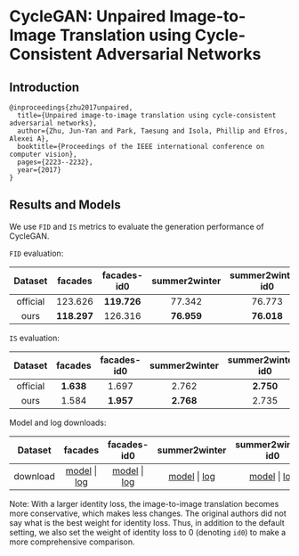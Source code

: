 # CycleGAN: Unpaired Image-to-Image Translation using Cycle-Consistent Adversarial Networks

## Introduction

```
@inproceedings{zhu2017unpaired,
  title={Unpaired image-to-image translation using cycle-consistent adversarial networks},
  author={Zhu, Jun-Yan and Park, Taesung and Isola, Phillip and Efros, Alexei A},
  booktitle={Proceedings of the IEEE international conference on computer vision},
  pages={2223--2232},
  year={2017}
}
```

## Results and Models

We use `FID` and `IS` metrics to 	evaluate the generation performance of CycleGAN.

`FID` evaluation:

| Dataset | facades | facades-id0 | summer2winter | summer2winter-id0 | winter2summer | winter2summer-id0 | horse2zebra | horse2zebra-id0 | zebra2horse | zebra2horse-id0 | average |
|:---:|:---:|:---:|:---:|:---:|:---:|:---:|:---:|:---:|:---:|:---:|:---:|
| official | 123.626 | **119.726** | 77.342 | 76.773 | **72.631** | 74.239 | **62.111** | 77.202 | **138.646** | 137.050 | 95.935 |
| ours | **118.297** | 126.316 | **76.959** | **76.018** | 72.803 | **73.498** | 63.810 | **71.675** | 139.279 | **132.369** | **95.102** |

`IS` evaluation:

| Dataset | facades | facades-id0 | summer2winter | summer2winter-id0 | winter2summer | winter2summer-id0 | horse2zebra | horse2zebra-id0 | zebra2horse | zebra2horse-id0 | average |
|:---:|:---:|:---:|:---:|:---:|:---:|:---:|:---:|:---:|:---:|:---:|:---:|
| official | **1.638** | 1.697 | 2.762 | **2.750** | **3.293** | 3.110 | 1.375 | **1.584** | **3.186** | **3.047** | **2.444** |
| ours | 1.584 | **1.957** | **2.768** | 2.735 | 3.069 | **3.130** | **1.430** | 1.542 | 3.093 | 2.958 | 2.427 |

Model and log downloads:

| Dataset | facades | facades-id0 | summer2winter | summer2winter-id0 | horse2zebra | horse2zebra-id0 |
|:---:|:---:|:---:|:---:|:---:|:---:|:---:|
| download | [model](https://open-mmlab.s3.ap-northeast-2.amazonaws.com/mmediting/v0.1/synthesizers/cyclegan/cyclegan_facades/cyclegan_lsgan_resnet_in_1x1_80k_facades_20200524-0b877c2a.pth) \| [log](https://open-mmlab.s3.ap-northeast-2.amazonaws.com/mmediting/v0.1/synthesizers/cyclegan/cyclegan_facades/cyclegan_lsgan_resnet_in_1x1_80k_facades_20200524_211816.log.json) | [model](https://open-mmlab.s3.ap-northeast-2.amazonaws.com/mmediting/v0.1/synthesizers/cyclegan/cyclegan_facades_id0/cyclegan_lsgan_id0_resnet_in_1x1_80k_facades_20200524-438aa074.pth) \| [log](https://open-mmlab.s3.ap-northeast-2.amazonaws.com/mmediting/v0.1/synthesizers/cyclegan/cyclegan_facades_id0/cyclegan_lsgan_id0_resnet_in_1x1_80k_facades_20200524_212548.log.json) | [model](https://open-mmlab.s3.ap-northeast-2.amazonaws.com/mmediting/v0.1/synthesizers/cyclegan/cyclegan_summer2winter/cyclegan_lsgan_resnet_in_1x1_246200_summer2winter_20200524-0baeaff6.pth) \| [log](https://open-mmlab.s3.ap-northeast-2.amazonaws.com/mmediting/v0.1/synthesizers/cyclegan/cyclegan_summer2winter/cyclegan_lsgan_resnet_in_1x1_246200_summer2winter_20200524_214809.log.json) | [model](https://open-mmlab.s3.ap-northeast-2.amazonaws.com/mmediting/v0.1/synthesizers/cyclegan/cyclegan_summer2winter_id0/cyclegan_lsgan_id0_resnet_in_1x1_246200_summer2winter_20200524-f280ecdd.pth) \| [log](https://open-mmlab.s3.ap-northeast-2.amazonaws.com/mmediting/v0.1/synthesizers/cyclegan/cyclegan_summer2winter_id0/cyclegan_lsgan_id0_resnet_in_1x1_246200_summer2winter_20200524_215511.log.json) | [model](https://open-mmlab.s3.ap-northeast-2.amazonaws.com/mmediting/v0.1/synthesizers/cyclegan/cyclegan_horse2zebra/cyclegan_lsgan_resnet_in_1x1_266800_horse2zebra_20200524-1b3d5d3a.pth) \| [log](https://open-mmlab.s3.ap-northeast-2.amazonaws.com/mmediting/v0.1/synthesizers/cyclegan/cyclegan_horse2zebra/cyclegan_lsgan_resnet_in_1x1_266800_horse2zebra_20200524_220040.log.json) | [model](https://open-mmlab.s3.ap-northeast-2.amazonaws.com/mmediting/v0.1/synthesizers/cyclegan/cyclegan_horse2zebra_id0/cyclegan_lsgan_id0_resnet_in_1x1_266800_horse2zebra_20200524-470fb8da.pth) \| [log](https://open-mmlab.s3.ap-northeast-2.amazonaws.com/mmediting/v0.1/synthesizers/cyclegan/cyclegan_horse2zebra_id0/cyclegan_lsgan_id0_resnet_in_1x1_266800_horse2zebra_20200524_220655.log.json) |

Note: With a larger identity loss, the image-to-image translation becomes more conservative, which makes less changes. The original authors did not say what is the best weight for identity loss. Thus, in addition to the default setting, we also set the weight of identity loss to 0 (denoting `id0`) to make a more comprehensive comparison.
